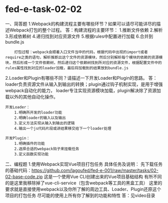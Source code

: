 # fed-e-task-02-02
一、简答题
1.Webpack的构建流程主要有哪些环节？如果可以请尽可能详尽的描述Webpack打包的整个过程。
    答：构建流程的主要环节：
            1.推断文件依赖
            2.解析
            3.形成依赖树
            4.递归找到对应资源文件
            5.根据rules中配置进行加载
            6.合并到bundle.js

        打包过程：webpack会顺着入口文件当中的代码，根据代码中出现的import或者require之类的语句，解析推断出这个文件的资源模块，然后分别解析每个模块的依赖的资源模块，然后形成一个文件依赖树，然后递归这个依赖树找到所对应的资源文件，根据配置文件中的rules属性找到对应的loader加载，最后将加载到的结果放到bundle.js


2.Loader和Plugin有哪些不同？请描述一下开发Loader和Plugin的思路。
    答：loader负责资源文件从输入到输出的转换；plugin通过钩子机制实现，是用于增强webpack自动化的能力，
    loader专注实现资源模块加载，plugin解决除了资源加载以外的其他自动化操作。

    开发Loader：
        1.明确所开发的loader功能
        2.明确loader的输入以及输出
        3.定义方法实现从输入到输出的逻辑
        4.输出一个js代码片段或讲结果移交给下一个loader处理

    开发Plugin：
        1.明确插件的功能
        2.选择合适的webpack钩子来挂载任务
        3.定义函数实现功能

二、编程题
1.使用Webpack实现Vue项目打包任务
具体任务及说明：
    先下载任务的基础代码：https://github.com/lagoufed/fed-e-001/raw/master/tasks/02-02-base-code.zip
    这是一个使用Vue CLI创建出来的Vue项目基础结构
    有所不同的是这里我移除掉了vue-cli-service（包含webpack等工具的黑盒工具）
    这里的要求就是直接使用webpack以及你所了解的周边工具、Loader、Plugin还原这个项目的打包任务
    尽可能的使用上所有你了解到的功能和特性
    答：见video目录
